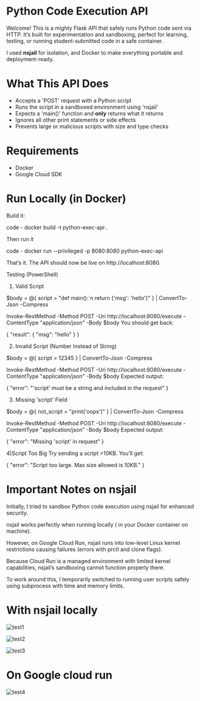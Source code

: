 # Python Code Execution API

Welcome!
This is a mighty Flask API that safely runs Python code sent via HTTP. It’s built for experimentation and sandboxing, perfect for learning, testing, or running student-submitted code in a safe container.

I used **nsjail** for isolation, and Docker to make everything portable and deployment-ready.

# What This API Does

- Accepts a 'POST' request with a Python script
- Runs the script in a sandboxed environment using 'nsjail'
- Expects a 'main()' function and **only** returns what it returns
- Ignores all other print statements or side effects
- Prevents large or malicious scripts with size and type checks

# Requirements

- Docker
- Google Cloud SDK


# Run Locally (in Docker)

Build it:


code - docker build -t python-exec-api .

Then run it

code - docker run --privileged -p 8080:8080 python-exec-api


That’s it. The API should now be live on http://localhost:8080.

Testing (PowerShell)
1) Valid Script

$body = @{
    script = "def main():`n    return {'msg': 'hello'}"
} | ConvertTo-Json -Compress

Invoke-RestMethod -Method POST -Uri http://localhost:8080/execute -ContentType "application/json" -Body $body
You should get back:


{
  "result": {
    "msg": "hello"
  }
}

2) Invalid Script (Number Instead of String)

$body = @{
    script = 12345
} | ConvertTo-Json -Compress

Invoke-RestMethod -Method POST -Uri http://localhost:8080/execute -ContentType "application/json" -Body $body
Expected output:


{
  "error": "'script' must be a string and included in the request"
}


3) Missing 'script' Field

$body = @{
    not_script = "print('oops')"
} | ConvertTo-Json -Compress

Invoke-RestMethod -Method POST -Uri http://localhost:8080/execute -ContentType "application/json" -Body $body
Expected output:


{
  "error": "Missing 'script' in request"
}

4)Script Too Big
Try sending a script >10KB. You’ll get:


{
  "error": "Script too large. Max size allowed is 10KB."
}


# Important Notes on nsjail
Initially, I tried to sandbox Python code execution using nsjail for enhanced security.

nsjail works perfectly when running locally ( in your Docker container on machine).

However, on Google Cloud Run, nsjail runs into low-level Linux kernel restrictions causing failures (errors with prctl and clone flags).

Because Cloud Run is a managed environment with limited kernel capabilities, nsjail’s sandboxing cannot function properly there.

To work around this, I temporarily switched to running user scripts safely using subprocess with time and memory limits.


# With nsjail locally
![test1](https://github.com/user-attachments/assets/4900d42c-2bf3-476c-a4b6-866c9c5b6ea4)


![test2](https://github.com/user-attachments/assets/62d9c99c-e447-4673-bfac-3cb135ff0692)


![test3](https://github.com/user-attachments/assets/6cf195b6-7df6-4750-960e-67c34bd83375)


# On Google cloud run
![test4](https://github.com/user-attachments/assets/f2a1943a-aa91-4a12-9a0c-d35bb84154dc)


